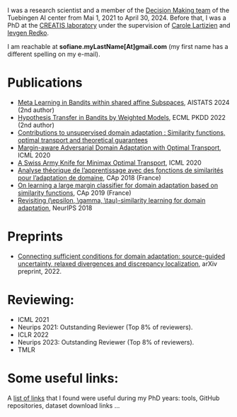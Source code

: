 I was a research scientist and a member of the [Decision Making team](https://uni-tuebingen.de/en/fakultaeten/mathematisch-naturwissenschaftliche-fakultaet/fachbereiche/informatik/lehrstuehle/decision-making/) of the Tuebingen AI center from Mai 1, 2021 to April 30, 2024. Before that, I was a PhD at the [CREATIS laboratory](https://www.creatis.insa-lyon.fr/site7/en) under the supervision of [Carole Lartizien](https://www.creatis.insa-lyon.fr/~lartizien/) and [Ievgen Redko](https://ievred.github.io/). 

I am reachable at **sofiane.myLastName[At]gmail.com** (my first name has a different spelling on my e-mail).

# Publications
* [Meta Learning in Bandits within shared affine Subspaces](https://proceedings.mlr.press/v238/bilaj24a.html), AISTATS 2024 (2nd author)
* [Hypothesis Transfer in Bandits by Weighted Models](https://link.springer.com/chapter/10.1007/978-3-031-26412-2_18), ECML PKDD 2022 (2nd author)
* [Contributions to unsupervised domain adaptation : Similarity functions, optimal transport and theoretical guarantees](https://theses.hal.science/tel-03199646)
* [Margin-aware Adversarial Domain Adaptation with Optimal Transport](http://proceedings.mlr.press/v119/dhouib20b.html), ICML 2020
* [A Swiss Army Knife for Minimax Optimal Transport](http://proceedings.mlr.press/v119/dhouib20a.html), ICML 2020
* [Analyse théorique de l’apprentissage avec des fonctions de similarités pour l’adaptation de domaine](https://hal.archives-ouvertes.fr/hal-02063285), CAp 2018 (France)
* [On learning a large margin classifier for domain adaptation based on similarity functions](https://hal.archives-ouvertes.fr/hal-02343988), CAp 2019 (France)
* [Revisiting (\epsilon, \gamma, \tau)-similarity learning for domain adaptation](https://papers.nips.cc/paper/7969-revisiting-epsilon-gamma-tau-similarity-learning-for-domain-adaptation), NeurIPS 2018

# Preprints
* [Connecting sufficient conditions for domain adaptation: source-guided uncertainty, relaxed divergences and discrepancy localization](https://arxiv.org/abs/2203.05076), arXiv preprint, 2022.

# Reviewing:
* ICML 2021
* Neurips 2021: Outstanding Reviewer (Top 8% of reviewers).
* ICLR 2022
* Neurips 2023: Outstanding Reviewer (Top 8% of reviewers).
* TMLR

# Some useful links:
A [list of links](useful_links.md) that I found were useful during my PhD years: tools, GitHub repositories, dataset download links ...
